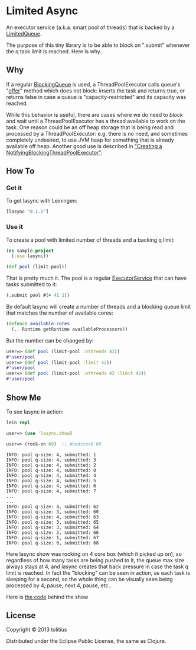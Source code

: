 # Limited Async

An executor service (a.k.a. smart pool of threads) that is backed by a [LimitedQueue](https://github.com/tolitius/lasync/blob/master/src/java/LimitedQueue.java).

The purpose of this tiny library is to be able to block on ".submit" whenever the q task limit is reached. Here is why..

## Why

If a regular [BlockingQueue](http://docs.oracle.com/javase/7/docs/api/java/util/concurrent/BlockingQueue.html) is used, 
a ThreadPoolExecutor calls queue's "[offer](http://docs.oracle.com/javase/7/docs/api/java/util/concurrent/BlockingQueue.html#offer\(E\))"
method which does not block: inserts the task and returns true, or returns false in case a queue is "capacity-restricted" and its capacity was reached.

While this behavior is useful, there are cases where we do need to _block_ and wait until a ThreadPoolExecutor has 
a thread available to work on the task. One reason could be an off heap storage that is being read and processed by a ThreadPoolExecutor:
e.g. there is no need, and sometimes completely undesired, to use JVM heap for something that is already available off heap.
Another good use is described in ["Creating a NotifyingBlockingThreadPoolExecutor"](https://today.java.net/pub/a/today/2008/10/23/creating-a-notifying-blocking-thread-pool-executor.html).

## How To

### Get it

To get lasync with Leiningen:

```clojure
[lasync "0.1.1"]
```

### Use it

To create a pool with limited number of threads and a backing q limit:

```clojure
(ns sample.project
  (:use lasync))

(def pool (limit-pool))
```

That is pretty much it. The pool is a regular [ExecutorService](http://docs.oracle.com/javase/7/docs/api/java/util/concurrent/ExecutorService.html) that can have tasks submitted to it:

```clojure
(.submit pool #(+ 41 1))
```

By default lasync will create a number of threads and a blocking queue limit that matches the number of available cores:

```clojure
(defonce available-cores 
  (.. Runtime getRuntime availableProcessors))
```

But the number can be changed by:

```clojure
user=> (def pool (limit-pool :nthreads 42))
#'user/pool
user=> (def pool (limit-pool :limit 42))
#'user/pool
user=> (def pool (limit-pool :nthreads 42 :limit 42))
#'user/pool
```

## Show Me

To see lasync in action:

```clojure
lein repl
```

```clojure
user=> (use 'lasync.show)
```

```clojure
user=> (rock-on 69)  ;; Woodstock'69
```

```
INFO: pool q-size: 4, submitted: 1
INFO: pool q-size: 4, submitted: 3
INFO: pool q-size: 4, submitted: 2
INFO: pool q-size: 4, submitted: 0
INFO: pool q-size: 4, submitted: 4
INFO: pool q-size: 4, submitted: 5
INFO: pool q-size: 4, submitted: 6
INFO: pool q-size: 4, submitted: 7
...
...
INFO: pool q-size: 4, submitted: 62
INFO: pool q-size: 3, submitted: 60
INFO: pool q-size: 4, submitted: 63
INFO: pool q-size: 3, submitted: 65
INFO: pool q-size: 3, submitted: 64
INFO: pool q-size: 2, submitted: 66
INFO: pool q-size: 1, submitted: 67
INFO: pool q-size: 0, submitted: 68
```

Here lasync show was rocking on 4 core box (which it picked up on), so regardless of how many tasks are being pushed to it,
the queue max size always stays at 4, and lasync creates that back pressure in case the task q limit is reached. 
In fact the "blocking" can be seen in action, as each task is sleeping for a second, 
so the whole thing can be visually seen being processed by 4, pause, next 4, pause, etc..

Here is [the code](https://github.com/tolitius/lasync/blob/master/src/lasync/show.clj) behind the show


## License

Copyright © 2013 tolitius

Distributed under the Eclipse Public License, the same as Clojure.
